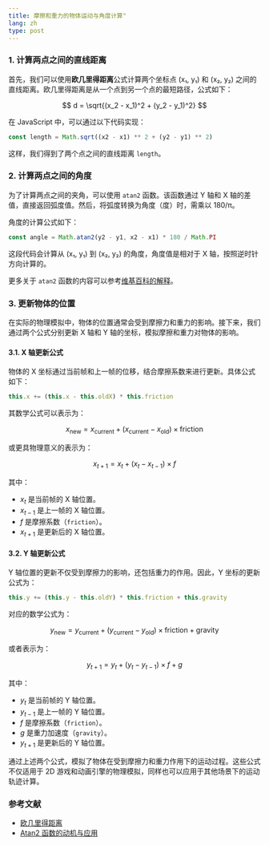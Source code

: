 ```yaml
---
title: 摩擦和重力的物体运动与角度计算"
lang: zh
type: post
---
```


### 1. 计算两点之间的直线距离

首先，我们可以使用**欧几里得距离**公式计算两个坐标点 (x₁, y₁) 和 (x₂, y₂) 之间的直线距离。欧几里得距离是从一个点到另一个点的最短路径，公式如下：

$$
d = \sqrt{(x_2 - x_1)^2 + (y_2 - y_1)^2}
$$

在 JavaScript 中，可以通过以下代码实现：

```ts
const length = Math.sqrt((x2 - x1) ** 2 + (y2 - y1) ** 2)
```

这样，我们得到了两个点之间的直线距离 `length`。

### 2. 计算两点之间的角度

为了计算两点之间的夹角，可以使用 `atan2` 函数。该函数通过 Y 轴和 X 轴的差值，直接返回弧度值。然后，将弧度转换为角度（度）时，需乘以 180/π。

角度的计算公式如下：

```ts
const angle = Math.atan2(y2 - y1, x2 - x1) * 180 / Math.PI
```

这段代码会计算从 (x₁, y₁) 到 (x₂, y₂) 的角度，角度值是相对于 X 轴，按照逆时针方向计算的。

更多关于 `atan2` 函数的内容可以参考[维基百科的解释](https://en.wikipedia.org/wiki/Atan2#Motivation)。

### 3. 更新物体的位置

在实际的物理模拟中，物体的位置通常会受到摩擦力和重力的影响。接下来，我们通过两个公式分别更新 X 轴和 Y 轴的坐标，模拟摩擦和重力对物体的影响。

#### 3.1. X 轴更新公式

物体的 X 坐标通过当前帧和上一帧的位移，结合摩擦系数来进行更新。具体公式如下：

```javascript
this.x += (this.x - this.oldX) * this.friction
```

其数学公式可以表示为：

$$
x_{\text{new}} = x_{\text{current}} + (x_{\text{current}} - x_{\text{old}}) \times \text{friction}
$$

或更具物理意义的表示为：

$$
x_{t+1} = x_t + (x_t - x_{t-1}) \times f
$$

其中：
- $x_t$ 是当前帧的 X 轴位置。
- $x_{t-1}$ 是上一帧的 X 轴位置。
- $f$ 是摩擦系数（`friction`）。
- $x_{t+1}$ 是更新后的 X 轴位置。

#### 3.2. Y 轴更新公式

Y 轴位置的更新不仅受到摩擦力的影响，还包括重力的作用。因此，Y 坐标的更新公式为：

```javascript
this.y += (this.y - this.oldY) * this.friction + this.gravity
```

对应的数学公式为：

$$
y_{\text{new}} = y_{\text{current}} + (y_{\text{current}} - y_{\text{old}}) \times \text{friction} + \text{gravity}
$$

或者表示为：

$$
y_{t+1} = y_t + (y_t - y_{t-1}) \times f + g
$$

其中：
- $y_t$ 是当前帧的 Y 轴位置。
- $y_{t-1}$ 是上一帧的 Y 轴位置。
- $f$ 是摩擦系数（`friction`）。
- $g$ 是重力加速度（`gravity`）。
- $y_{t+1}$ 是更新后的 Y 轴位置。

通过上述两个公式，模拟了物体在受到摩擦力和重力作用下的运动过程。这些公式不仅适用于 2D 游戏和动画引擎的物理模拟，同样也可以应用于其他场景下的运动轨迹计算。

### 参考文献

- [欧几里得距离](https://wikipedia.org/wiki/Euclidean_distance)
- [Atan2 函数的动机与应用](https://en.wikipedia.org/wiki/Atan2#Motivation)
